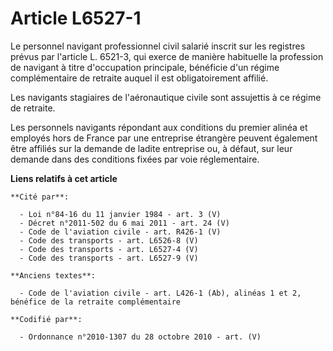 # Article L6527-1

Le personnel navigant professionnel civil salarié inscrit sur les registres prévus par l'article L. 6521-3, qui exerce de
manière habituelle la profession de navigant à titre d'occupation principale, bénéficie d'un régime complémentaire de
retraite auquel il est obligatoirement affilié.

Les navigants stagiaires de l'aéronautique civile sont assujettis à ce régime de retraite.

Les personnels navigants répondant aux conditions du premier alinéa et employés hors de France par une entreprise étrangère
peuvent également être affiliés sur la demande de ladite entreprise ou, à défaut, sur leur demande dans des conditions fixées
par voie réglementaire.

**Liens relatifs à cet article**

	**Cité par**:

	  - Loi n°84-16 du 11 janvier 1984 - art. 3 (V)
	  - Décret n°2011-502 du 6 mai 2011 - art. 24 (V)
	  - Code de l'aviation civile - art. R426-1 (V)
	  - Code des transports - art. L6526-8 (V)
	  - Code des transports - art. L6527-4 (V)
	  - Code des transports - art. L6527-9 (V)

	**Anciens textes**:

	  - Code de l'aviation civile - art. L426-1 (Ab), alinéas 1 et 2, bénéfice de la retraite complémentaire

	**Codifié par**:

	  - Ordonnance n°2010-1307 du 28 octobre 2010 - art. (V)
